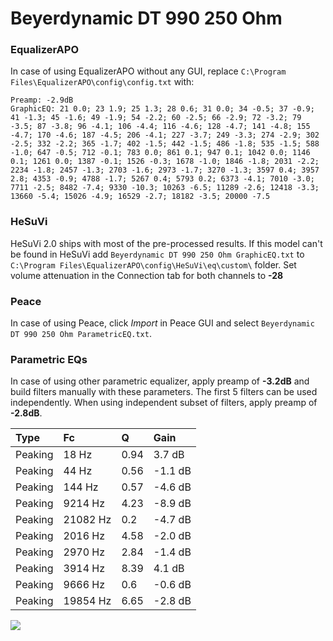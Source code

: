 # Beyerdynamic DT 990 250 Ohm

### EqualizerAPO
In case of using EqualizerAPO without any GUI, replace `C:\Program Files\EqualizerAPO\config\config.txt`
with:
```
Preamp: -2.9dB
GraphicEQ: 21 0.0; 23 1.9; 25 1.3; 28 0.6; 31 0.0; 34 -0.5; 37 -0.9; 41 -1.3; 45 -1.6; 49 -1.9; 54 -2.2; 60 -2.5; 66 -2.9; 72 -3.2; 79 -3.5; 87 -3.8; 96 -4.1; 106 -4.4; 116 -4.6; 128 -4.7; 141 -4.8; 155 -4.7; 170 -4.6; 187 -4.5; 206 -4.1; 227 -3.7; 249 -3.3; 274 -2.9; 302 -2.5; 332 -2.2; 365 -1.7; 402 -1.5; 442 -1.5; 486 -1.8; 535 -1.5; 588 -1.0; 647 -0.5; 712 -0.1; 783 0.0; 861 0.1; 947 0.1; 1042 0.0; 1146 0.1; 1261 0.0; 1387 -0.1; 1526 -0.3; 1678 -1.0; 1846 -1.8; 2031 -2.2; 2234 -1.8; 2457 -1.3; 2703 -1.6; 2973 -1.7; 3270 -1.3; 3597 0.4; 3957 2.8; 4353 -0.9; 4788 -1.7; 5267 0.4; 5793 0.2; 6373 -4.1; 7010 -3.0; 7711 -2.5; 8482 -7.4; 9330 -10.3; 10263 -6.5; 11289 -2.6; 12418 -3.3; 13660 -5.4; 15026 -4.9; 16529 -2.7; 18182 -3.5; 20000 -7.5
```

### HeSuVi
HeSuVi 2.0 ships with most of the pre-processed results. If this model can't be found in HeSuVi add
`Beyerdynamic DT 990 250 Ohm GraphicEQ.txt` to `C:\Program Files\EqualizerAPO\config\HeSuVi\eq\custom\` folder.
Set volume attenuation in the Connection tab for both channels to **-28**

### Peace
In case of using Peace, click *Import* in Peace GUI and select `Beyerdynamic DT 990 250 Ohm ParametricEQ.txt`.

### Parametric EQs
In case of using other parametric equalizer, apply preamp of **-3.2dB** and build filters manually
with these parameters. The first 5 filters can be used independently.
When using independent subset of filters, apply preamp of **-2.8dB**.

| Type    | Fc       |    Q | Gain    |
|:--------|:---------|:-----|:--------|
| Peaking | 18 Hz    | 0.94 | 3.7 dB  |
| Peaking | 44 Hz    | 0.56 | -1.1 dB |
| Peaking | 144 Hz   | 0.57 | -4.6 dB |
| Peaking | 9214 Hz  | 4.23 | -8.9 dB |
| Peaking | 21082 Hz | 0.2  | -4.7 dB |
| Peaking | 2016 Hz  | 4.58 | -2.0 dB |
| Peaking | 2970 Hz  | 2.84 | -1.4 dB |
| Peaking | 3914 Hz  | 8.39 | 4.1 dB  |
| Peaking | 9666 Hz  | 0.6  | -0.6 dB |
| Peaking | 19854 Hz | 6.65 | -2.8 dB |

![](https://raw.githubusercontent.com/jaakkopasanen/AutoEq/master/results/rtings/rtings/Beyerdynamic%20DT%20990%20250%20Ohm/Beyerdynamic%20DT%20990%20250%20Ohm.png)